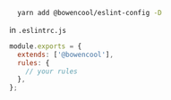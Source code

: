 ```bash
  yarn add @bowencool/eslint-config -D
```
in `.eslintrc.js`

``` js
module.exports = {
  extends: ['@bowencool'],
  rules: {
    // your rules
  },
};
```
